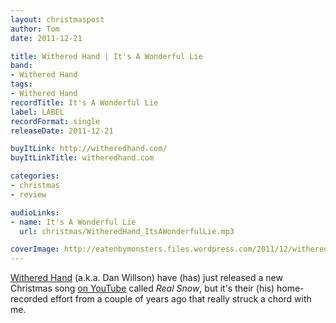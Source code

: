 ```yaml
---
layout: christmaspost
author: Tom
date: 2011-12-21

title: Withered Hand | It's A Wonderful Lie
band:
- Withered Hand
tags:
- Withered Hand
recordTitle: It's A Wonderful Lie
label: LABEL
recordFormat: single
releaseDate: 2011-12-21

buyItLink: http://witheredhand.com/
buyItLinkTitle: witheredhand.com

categories:
- christmas
- review

audioLinks:
- name: It's A Wonderful Lie
  url: christmas/WitheredHand_ItsAWonderfulLie.mp3

coverImage: http://eatenbymonsters.files.wordpress.com/2011/12/withered-hand-11.jpg
---
```


[Withered Hand](http://witheredhand.com/) (a.k.a. Dan Willson) have (has) just released a new Christmas song [on YouTube](http://www.youtube.com/watch?v=FarG6Y0pkFk) called _Real Snow_, but it's their (his) home-recorded effort from a couple of years ago that really struck a chord with me.
